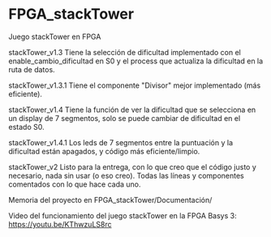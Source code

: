 # FPGA_stackTower
Juego stackTower en FPGA

stackTower_v1.3 Tiene la selección de dificultad implementado con el enable_cambio_dificultad en S0 y el process que actualiza la dificultad en la ruta de datos.

stackTower_v1.3.1 Tiene el componente "Divisor" mejor implementado (más eficiente).

stackTower_v1.4 Tiene la función de ver la dificultad que se selecciona en un display de 7 segmentos, solo se puede cambiar de dificultad en el estado S0.

stackTower_v1.4.1 Los leds de 7 segmentos entre la puntuación y la dificultad están apagados, y código más eficiente/limpio.

stackTower_v2 Listo para la entrega, con lo que creo que el código justo y necesario, nada sin usar (o eso creo). Todas las líneas y componentes comentados con lo que hace cada uno.

Memoria del proyecto en FPGA_stackTower/Documentación/

Video del funcionamiento del juego stackTower en la FPGA Basys 3: https://youtu.be/KThwzuLS8rc
